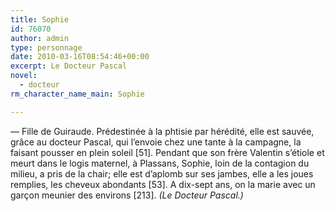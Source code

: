 ```yaml
---
title: Sophie
id: 76070
author: admin
type: personnage
date: 2010-03-16T08:54:46+00:00
excerpt: Le Docteur Pascal
novel:
  - docteur
rm_character_name_main: Sophie

---
```

— Fille de Guiraude. Prédestinée à la phtisie par hérédité, elle est sauvée, grâce au docteur Pascal, qui l&rsquo;envoie chez une tante à la campagne, la faisant pousser en plein soleil [51]. Pendant que son frère Valentin s&rsquo;étiole et meurt dans le logis maternel, à Plassans, Sophie, loin de la contagion du milieu, a pris de la chair; elle est d&rsquo;aplomb sur ses jambes, elle a les joues remplies, les cheveux abondants [53]. A dix-sept ans, on la marie avec un garçon meunier des environs [213]. _(Le Docteur Pascal.)_